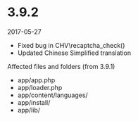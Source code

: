 # 3.9.2

2017-05-27

- Fixed bug in CHV\recaptcha_check()
- Updated Chinese Simplified translation

Affected files and folders (from 3.9.1)

- app/app.php
- app/loader.php
- app/content/languages/
- app/install/
- app/lib/
